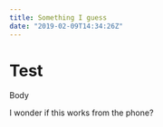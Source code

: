 ```yaml
---
title: Something I guess
date: "2019-02-09T14:34:26Z"
---
```


# Test
Body

I wonder if this works from the phone?

